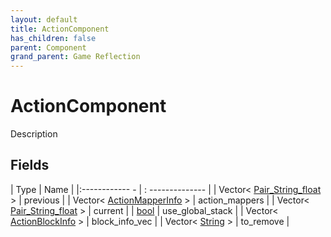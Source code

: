 ```yaml
---
layout: default
title: ActionComponent
has_children: false
parent: Component
grand_parent: Game Reflection
---
```

# ActionComponent
Description 

## Fields
| Type | Name |
|:------------ - | : -------------- |
| Vector< [Pair_String_float](game-reflection/classes/pair__string_float.md) > | previous |
| Vector< [ActionMapperInfo](game-reflection/classes/action_mapper_info.md) > | action_mappers |
| Vector< [Pair_String_float](game-reflection/classes/pair__string_float.md) > | current |
| [bool](game-reflection/components/bool.md) | use_global_stack |
| Vector< [ActionBlockInfo](game-reflection/classes/action_block_info.md) > | block_info_vec |
| Vector< [String](game-reflection/components/string.md) > | to_remove |
